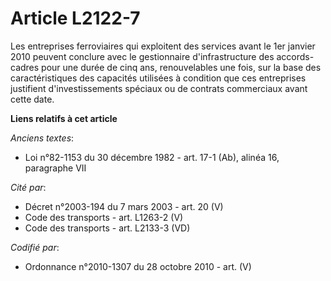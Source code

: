 # Article L2122-7

Les entreprises ferroviaires qui exploitent des services avant le 1er janvier 2010 peuvent conclure avec le gestionnaire
d'infrastructure des accords-cadres pour une durée de cinq ans, renouvelables une fois, sur la base des caractéristiques des
capacités utilisées à condition que ces entreprises justifient d'investissements spéciaux ou de contrats commerciaux avant
cette date.

**Liens relatifs à cet article**

_Anciens textes_:

  - Loi n°82-1153 du 30 décembre 1982 - art. 17-1 (Ab), alinéa 16, paragraphe VII

_Cité par_:

  - Décret n°2003-194 du 7 mars 2003 - art. 20 (V)
  - Code des transports - art. L1263-2 (V)
  - Code des transports - art. L2133-3 (VD)

_Codifié par_:

  - Ordonnance n°2010-1307 du 28 octobre 2010 - art. (V)
